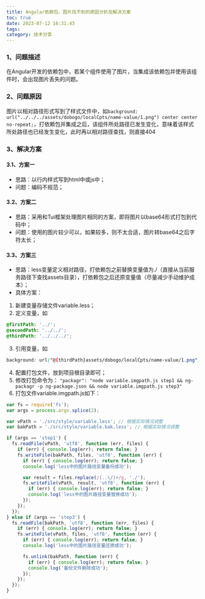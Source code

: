 ```yaml
---
title: Angular依赖包，图片找不到的原因分析及解决方案
toc: true
date: 2023-07-12 16:31:43
tags:
category: 技术分享
---
```

### 1、问题描述
在Angular开发的依赖包中，若某个组件使用了图片，当集成该依赖包并使用该组件时，会出现图片丢失的问题。

### 2、问题原因
图片以相对路径形式写到了样式文件中，如`background: url("../../../assets/dobogo/localCpts/name-value/1.png") center center no-repeat;`，打依赖包并集成之后，该组件所处路径已发生变化，意味着该样式所处路径也已经发生变化，此时再以相对路径查找，则直接404

### 3、解决方案
#### 3.1、方案一
- 思路：以行内样式写到html中或js中；
- 问题：编码不规范；
#### 3.2、方案二
- 思路：采用和Tui框架处理图片相同的方案，即将图片以base64形式打包到代码中；
- 问题：使用的图片较少可以，如果较多，则不太合适，图片转base64之后字符太长；
#### 3.3、方案三
- 思路：less变量定义相对路径，打依赖包之前替换变量值为./（直接从当前服务路径下查找assets目录），打依赖包之后还原变量值（尽量减少手动维护成本）；
- 具体方案：
1. 新建变量存储文件variable.less；
2. 定义变量，如
``` css
@firstPath: '../';
@secondPath: '../../';
@thirdPath: '../../../';
```
3. 引用变量，如
```css
background: url("@{thirdPath}assets/dobogo/localCpts/name-value/1.png") center center no-repeat;
```
4. 配置打包文件，放到项目根目录即可；
5. 修改打包命令为：
`"packagr": "node variable.imgpath.js step1 && ng-packagr -p ng-package.json && node variable.imgpath.js step3"`
6. 打包文件variable.imgpath.js如下：
``` javascript
var fs = require('fs');
var args = process.argv.splice(2);

var vPath = './src/style/variable.less'; // 根据实际情况调整 
var bakPath = './src/style/variable.bak.less'; // 根据实际情况调整 

if (args == 'step1') {
  fs.readFile(vPath, 'utf8', function (err, files) {
    if (err) { console.log(err); return false; }
    fs.writeFile(bakPath, files, 'utf8', function (err) {
      if (err) { console.log(err); return false; }
      console.log('less中的图片路径变量备份成功');

      var result = files.replace(/(..\/)+/g, './');
      fs.writeFile(vPath, result, 'utf8', function (err) {
        if (err) { console.log(err); return false; }
        console.log('less中的图片路径变量替换成功');
      });
    });
  });
} else if (args == 'step3') {
  fs.readFile(bakPath, 'utf8', function (err, files) {
    if (err) { console.log(err); return false; }
    fs.writeFile(vPath, files, 'utf8', function (err) {
      if (err) { console.log(err); return false; }
      console.log('less中的图片路径变量还原成功');

      fs.unlink(bakPath, function (err) {
        if (err) { console.log(err); return false; }
        console.log('备份文件删除成功');
      });
    });
  });
}
```